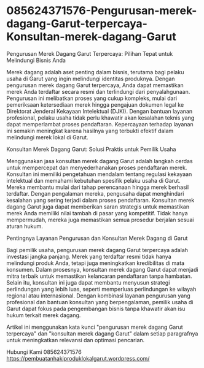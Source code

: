 # 085624371576-Pengurusan-merek-dagang-Garut-terpercaya-Konsultan-merek-dagang-Garut
Pengurusan Merek Dagang Garut Terpercaya: Pilihan Tepat untuk Melindungi Bisnis Anda

Merek dagang adalah aset penting dalam bisnis, terutama bagi pelaku usaha di Garut yang ingin melindungi identitas produknya. Dengan pengurusan merek dagang Garut terpercaya, Anda dapat memastikan merek Anda terdaftar secara resmi dan terlindungi dari penyalahgunaan. Pengurusan ini melibatkan proses yang cukup kompleks, mulai dari pemeriksaan ketersediaan merek hingga pengajuan dokumen legal ke Direktorat Jenderal Kekayaan Intelektual (DJKI). Dengan bantuan layanan profesional, pelaku usaha tidak perlu khawatir akan kesalahan teknis yang dapat memperlambat proses pendaftaran. Kepercayaan terhadap layanan ini semakin meningkat karena hasilnya yang terbukti efektif dalam melindungi merek lokal di Garut.

Konsultan Merek Dagang Garut: Solusi Praktis untuk Pemilik Usaha

Menggunakan jasa konsultan merek dagang Garut adalah langkah cerdas untuk mempercepat dan menyederhanakan proses pendaftaran merek. Konsultan ini memiliki pengetahuan mendalam tentang regulasi kekayaan intelektual dan memahami kebutuhan spesifik pelaku usaha di Garut. Mereka membantu mulai dari tahap perencanaan hingga merek berhasil terdaftar. Dengan pengalaman mereka, pengusaha dapat menghindari kesalahan yang sering terjadi dalam proses pendaftaran. Konsultan merek dagang Garut juga dapat memberikan saran strategis untuk memastikan merek Anda memiliki nilai tambah di pasar yang kompetitif. Tidak hanya mempermudah, mereka juga memastikan semua prosedur berjalan sesuai aturan hukum.

Pentingnya Layanan Pengurusan dan Konsultan Merek Dagang di Garut

Bagi pemilik usaha, pengurusan merek dagang Garut terpercaya adalah investasi jangka panjang. Merek yang terdaftar resmi tidak hanya melindungi produk Anda, tetapi juga meningkatkan kredibilitas di mata konsumen. Dalam prosesnya, konsultan merek dagang Garut dapat menjadi mitra terbaik untuk memastikan kelancaran pendaftaran tanpa hambatan. Selain itu, konsultan ini juga dapat membantu menyusun strategi perlindungan yang lebih luas, seperti memperluas perlindungan ke wilayah regional atau internasional. Dengan kombinasi layanan pengurusan yang profesional dan bantuan konsultan yang berpengalaman, pemilik usaha di Garut dapat fokus pada pengembangan bisnis tanpa khawatir akan isu hukum terkait merek dagang.

Artikel ini menggunakan kata kunci "pengurusan merek dagang Garut terpercaya" dan "konsultan merek dagang Garut" dalam setiap paragrafnya untuk meningkatkan relevansi dan optimasi pencarian.



Hubungi Kami
085624371576
https://pembuatanhakiproduklokalgarut.wordpress.com/
